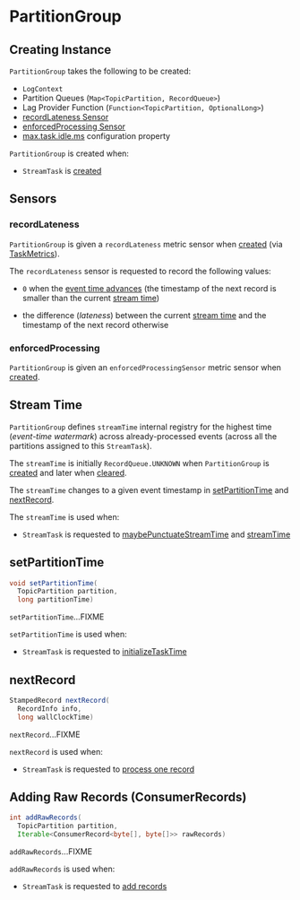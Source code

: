 # PartitionGroup

## Creating Instance

`PartitionGroup` takes the following to be created:

* <span id="logContext"> `LogContext`
* <span id="partitionQueues"> Partition Queues (`Map<TopicPartition, RecordQueue>`)
* <span id="lagProvider"> Lag Provider Function (`Function<TopicPartition, OptionalLong>`)
* [recordLateness Sensor](#recordLatenessSensor)
* [enforcedProcessing Sensor](#enforcedProcessingSensor)
* <span id="maxTaskIdleMs"> [max.task.idle.ms](StreamsConfig.md#MAX_TASK_IDLE_MS_CONFIG) configuration property

`PartitionGroup` is created when:

* `StreamTask` is [created](StreamTask.md#partitionGroup)

## Sensors

### <span id="recordLatenessSensor"> recordLateness

`PartitionGroup` is given a `recordLateness` metric sensor when [created](#creating-instance) (via [TaskMetrics](metrics/TaskMetrics.md#recordLatenessSensor)).

The `recordLateness` sensor is requested to record the following values:

* `0` when the [event time advances](#nextRecord) (the timestamp of the next record is smaller than the current [stream time](#streamTime))

* the difference (_lateness_) between the current [stream time](#streamTime) and the timestamp of the next record otherwise

### <span id="enforcedProcessingSensor"> enforcedProcessing

`PartitionGroup` is given an `enforcedProcessingSensor` metric sensor when [created](#creating-instance).

## <span id="streamTime"> Stream Time

`PartitionGroup` defines `streamTime` internal registry for the highest time (_event-time watermark_) across already-processed events (across all the partitions assigned to this `StreamTask`).

The `streamTime` is initially `RecordQueue.UNKNOWN` when `PartitionGroup` is [created](#creating-instance) and later when [cleared](#clear).

The `streamTime` changes to a given event timestamp in [setPartitionTime](#setPartitionTime) and [nextRecord](#nextRecord).

The `streamTime` is used when:

* `StreamTask` is requested to [maybePunctuateStreamTime](StreamTask.md#maybePunctuateStreamTime) and [streamTime](StreamTask.md#streamTime)

## <span id="setPartitionTime"> setPartitionTime

```java
void setPartitionTime(
  TopicPartition partition, 
  long partitionTime)
```

`setPartitionTime`...FIXME

`setPartitionTime` is used when:

* `StreamTask` is requested to [initializeTaskTime](StreamTask.md#initializeTaskTime)

## <span id="nextRecord"> nextRecord

```java
StampedRecord nextRecord(
  RecordInfo info, 
  long wallClockTime)
```

`nextRecord`...FIXME

`nextRecord` is used when:

* `StreamTask` is requested to [process one record](StreamTask.md#process)

## <span id="addRawRecords"> Adding Raw Records (ConsumerRecords)

```java
int addRawRecords(
  TopicPartition partition,
  Iterable<ConsumerRecord<byte[], byte[]>> rawRecords)
```

`addRawRecords`...FIXME

`addRawRecords` is used when:

* `StreamTask` is requested to [add records](StreamTask.md#addRecords)
